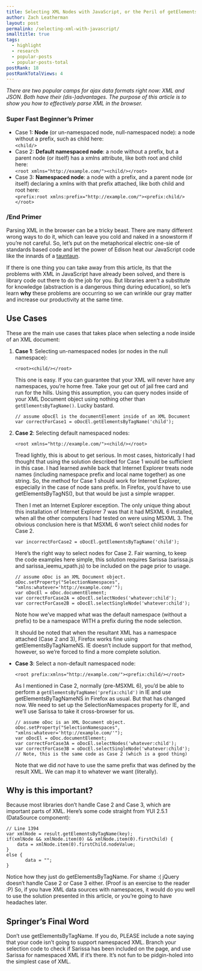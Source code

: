 ```yaml
---
title: Selecting XML Nodes with JavaScript, or the Peril of getElementsByTagName
author: Zach Leatherman
layout: post
permalink: /selecting-xml-with-javascript/
smalltitle: true
tags:
  - highlight
  - research
  - popular-posts
  - popular-posts-total
postRank: 18
postRankTotalViews: 4
---
```


*There are two popular camps for ajax data formats right now: XML and JSON. Both have their (dis-)advantages. The purpose of this article is to show you how to effectively parse XML in the browser.*

### Super Fast Beginner’s Primer

*   Case 1: **Node** (or un-namespaced node, null-namespaced node): a node without a prefix, such as child here:  
    `<child/>`
*   Case 2: **Default namespaced node**: a node without a prefix, but a parent node (or itself) has a xmlns attribute, like both root and child here:  
    `<root xmlns="http://example.com/"><child/></root>`
*   Case 3: **Namespaced node**: a node with a prefix, and a parent node (or itself) declaring a xmlns with that prefix attached, like both child and root here:  
    `<prefix:root xmlns:prefix="http://example.com/"><prefix:child/></root>`

### /End Primer

Parsing XML in the browser can be a tricky beast. There are many different wrong ways to do it, which can leave you cold and naked in a snowstorm if you’re not careful. So, let’s put on the metaphorical electric one-sie of standards based code and let the power of Edison heat our JavaScript code like the innards of a [tauntaun][1].

 [1]: http://starwars.wikia.com/wiki/Tauntaun

If there is one thing you can take away from this article, its that the problems with XML in JavaScript have already been solved, and there is library code out there to do the job for you. But libraries aren’t a substitute for knowledge (abstraction is a dangerous thing during education), so let’s learn **why** these problems are occurring so we can wrinkle our gray matter and increase our productivity at the same time.

## Use Cases

These are the main use cases that takes place when selecting a node inside of an XML document:

1.  **Case 1**: Selecting un-namespaced nodes (or nodes in the null namespace):

        <root><child/></root>
    
    This one is easy. If you can guarantee that your XML will never have any namespaces, you’re home free. Take your get out of jail free card and run for the hills. Using this assumption, you can query nodes inside of your XML Document object using nothing other than `getElementsByTagName()`. Lucky bastard.
    
        // assume oDocEl is the documentElement inside of an XML Document 
        var correctForCase1 = oDocEl.getElementsByTagName('child');

2.  **Case 2**: Selecting default namespaced nodes:     

        <root xmlns="http://example.com/"><child/></root>

    Tread lightly, this is about to get serious. In most cases, historically I had thought that using the solution described for Case 1 would be sufficient in this case. I had learned awhile back that Internet Explorer treats node names (including namespace prefix and local name together) as one string. So, the method for Case 1 should work for Internet Explorer, especially in the case of node sans prefix. In Firefox, you’d have to use getElementsByTagNS(), but that would be just a simple wrapper.
    
    Then I met an Internet Explorer exception. The only unique thing about this installation of Internet Explorer 7 was that it had MSXML 6 installed, when all the other computers I had tested on were using MSXML 3. The obvious conclusion here is that MSXML 6 won’t select child nodes for Case 2.
    
        var incorrectForCase2 = oDocEl.getElementsByTagName('child');
    
    Here’s the right way to select nodes for Case 2. Fair warning, to keep the code examples here simple, this solution requires Sarissa (sarissa.js and sarissa\_ieemu\_xpath.js) to be included on the page prior to usage.
    
        // assume oDoc is an XML Document object.
        oDoc.setProperty("SelectionNamespaces", "xmlns:whatever='http://example.com/'");
        var oDocEl = oDoc.documentElement;
        var correctForCase2A = oDocEl.selectNodes('whatever:child');
        var correctForCase2B = oDocEl.selectSingleNode('whatever:child');
    
    Note how we’ve mapped what was the default namespace (without a prefix) to be a namespace WITH a prefix during the node selection.
    
    It should be noted that when the resultant XML has a namespace attached (Case 2 and 3), Firefox works fine using getElementsByTagNameNS. IE doesn’t include support for that method, however, so we’re forced to find a more complete solution.  
*   **Case 3**: Select a non-default namespaced node:     

        <root prefix:xmlns="http://example.com/"><prefix:child/></root>

    As I mentioned in Case 2, normally (pre-MSXML 6), you’d be able to perform a `getElementsByTagName('prefix:child')` in IE and use getElementsByTagNameNS in Firefox as usual. But that has changed now. We need to set up the SelectionNamespaces property for IE, and we’ll use Sarissa to take it cross-browser for us.
        
        // assume oDoc is an XML Document object.
        oDoc.setProperty("SelectionNamespaces", "xmlns:whatever='http://example.com/'");
        var oDocEl = oDoc.documentElement;
        var correctForCase3A = oDocEl.selectNodes('whatever:child');
        var correctForCase3B = oDocEl.selectSingleNode('whatever:child');
        // Note, this is the same code as Case 2 (which is a good thing)
        
    Note that we did *not* have to use the same prefix that was defined by the result XML. We can map it to whatever we want (literally).   

## Why is this important?
    
Because most libraries don’t handle Case 2 and Case 3, which are important parts of XML. Here’s some code straight from YUI 2.5.1 (DataSource component):
        
    // Line 1394
    var xmlNode = result.getElementsByTagName(key);
    if(xmlNode && xmlNode.item(0) && xmlNode.item(0).firstChild) {
        data = xmlNode.item(0).firstChild.nodeValue;
    }
    else {
           data = "";
    }

Notice how they just do getElementsByTagName. For shame :( jQuery doesn’t handle Case 2 or Case 3 either. (Proof is an exercise to the reader :P) So, if you have XML data sources with namespaces, it would do you well to use the solution presented in this article, or you’re going to have headaches later.
        
## Springer’s Final Word
        
Don’t use getElementsByTagName. If you do, PLEASE include a note saying that your code isn’t going to support namespaced XML. Branch your selection code to check if Sarissa has been included on the page, and use Sarissa for namespaced XML if it’s there. It’s not fun to be pidgin-holed into the simplest case of XML.
